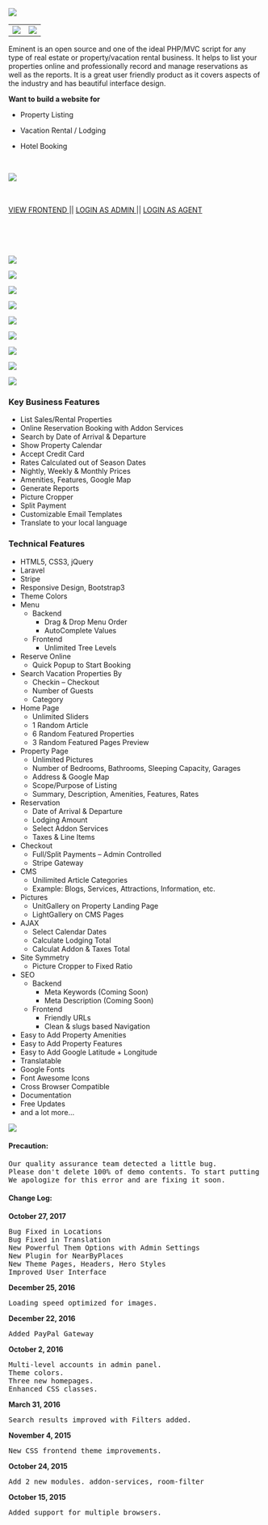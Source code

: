 <p><a href="http://laravel.urgentwebdes.com/vacation-rental-property-management/landing-page/" rel="nofollow"><img src="http://laravel.urgentwebdes.com/vacation-rental-property-management/description/welcome-2.png" /></a></p>


<table>
<tr>
<td>
<a href="http://laravel.urgentwebdes.com/vacation-rental-property-management/documentation/#!/support" rel="nofollow"><img src="http://laravel.urgentwebdes.com/vacation-rental-property-management/description/support.png" /></a>
</td>
<td>
<a href="http://laravel.urgentwebdes.com/vacation-rental-property-management/documentation" rel="nofollow"><img src="http://laravel.urgentwebdes.com/vacation-rental-property-management/description/documentation.png" /></a>
</td>
</tr>
</table>

<p>Eminent is an open source and one of the ideal PHP/MVC script for any type of real estate or property/vacation rental business. It helps to list your properties online and professionally record and manage reservations as well as the reports. It is a great user friendly product as it covers aspects of the industry and has beautiful interface design.</p>


<p><strong>Want to build a website for</strong></p>


<ul>
<li>Property Listing</li>
</ul>


<ul>
<li>Vacation Rental / Lodging</li>
</ul>


<ul>
<li>Hotel Booking</li>
</ul>


<p><br /></p>


<p><a href="http://laravel.urgentwebdes.com/vacation-rental-property-management/landing-page" rel="nofollow"><img src="http://laravel.urgentwebdes.com/vacation-rental-property-management/description/try-free-demo.png" /></a><br /></p>

<br/><br/>
<a href="http://laravel.urgentwebdes.com/vacation-rental-property-management/demo/public" rel="nofollow">VIEW FRONTEND </a> || <a href="http://laravel.urgentwebdes.com/vacation-rental-property-management/demo/public/auth/login" rel="nofollow">LOGIN AS ADMIN </a> ||
<a href="http://laravel.urgentwebdes.com/vacation-rental-property-management/demo/public/auth/login" rel="nofollow">LOGIN AS AGENT</a>
<br/><br/>
<p><br /><br /><br />
<img src="http://laravel.urgentwebdes.com/vacation-rental-property-management/description/agent-accounts-01.png" /></p>


<p><img src="http://laravel.urgentwebdes.com/vacation-rental-property-management/description/theme-colors-12.png" /></p>


<p><a href="http://laravel.urgentwebdes.com/vacation-rental-property-management/demo/public" rel="nofollow">
<img src="http://laravel.urgentwebdes.com/vacation-rental-property-management/description/layouts.png" />
</a></p>


<p><img src="http://laravel.urgentwebdes.com/vacation-rental-property-management/description/features-grids.png" /></p>


<p><a href="http://laravel.urgentwebdes.com/vacation-rental-property-management/demo/public/admin/dashboard" rel="nofollow">
<img src="http://laravel.urgentwebdes.com/vacation-rental-property-management/description/beautiful-dashboard-02.png" />
</a></p>


<p><img src="http://laravel.urgentwebdes.com/vacation-rental-property-management/description/features-horizontal.png" /></p>


<p><img src="http://laravel.urgentwebdes.com/vacation-rental-property-management/description/email-notifications.png" /></p>


<p><img src="http://laravel.urgentwebdes.com/vacation-rental-property-management/description/property-detail-images.png" /></p>


<p><img src="http://laravel.urgentwebdes.com/vacation-rental-property-management/description/booking-frontend.png" /></p>


<h3 id="item-description__key-business-features">Key Business Features</h3>
<ul>
<li>
List Sales/Rental Properties</li>
<li>
Online Reservation Booking with Addon Services</li>
<li>
Search by Date of Arrival &#38; Departure</li>
<li>
Show Property Calendar</li>
<li>
Accept Credit Card</li>
<li>
Rates Calculated out of Season Dates</li>
<li>
Nightly, Weekly &#38; Monthly Prices</li>
<li>
Amenities, Features, Google Map</li>
<li>
Generate Reports</li>
<li>
Picture Cropper</li>
<li>
Split Payment</li>
<li>
Customizable Email Templates</li>
<li>
Translate to your local language</li>
</ul>
<h3 id="item-description__technical-features">Technical Features</h3>
<ul>
<li>HTML5, CSS3, jQuery</li>
<li>Laravel</li>
<li>Stripe</li>
<li>Responsive Design, Bootstrap3</li>
<li>Theme Colors</li>
<li>Menu
<ul>
    <li>Backend
        <ul>
            <li>Drag &#38; Drop Menu Order</li>
            <li>AutoComplete Values</li>
        </ul>
    </li>
    <li>Frontend
        <ul>
            <li>Unlimited Tree Levels</li>
        </ul>
    </li>
</ul>
</li>

<li>Reserve Online
<ul>
    <li>Quick Popup to Start Booking</li>
</ul>
</li>

<li>Search Vacation Properties By
<ul>
    <li>Checkin &#8211; Checkout</li>
    <li>Number of Guests</li>
    <li>Category</li>
</ul>
</li>

<li>Home Page
<ul>
    <li>Unlimited Sliders</li>
    <li>1 Random Article</li>
    <li>6 Random Featured Properties</li>
    <li>3 Random Featured Pages Preview</li>
</ul>
</li>

<li>Property Page
<ul>
    <li>Unlimited Pictures</li>
    <li>Number of Bedrooms, Bathrooms, Sleeping Capacity, Garages</li>
    <li>Address &#38; Google Map</li>
    <li>Scope/Purpose of Listing</li>
    <li>Summary, Description, Amenities, Features, Rates</li>
</ul>
</li>

<li>Reservation
<ul>
    <li>Date of Arrival &#38; Departure</li>
    <li>Lodging Amount</li>
    <li>Select Addon Services</li>
    <li>Taxes &#38; Line Items</li>
</ul>
</li>

<li>Checkout
<ul>
    <li>Full/Split Payments &#8211; Admin Controlled</li>
    <li>Stripe Gateway</li>
</ul>
</li>

<li>CMS
<ul>
    <li>Unilimited Article Categories</li>
    <li>Example: Blogs, Services, Attractions, Information, etc.</li>
</ul>
</li>

<li>Pictures
<ul>
    <li>UnitGallery on Property Landing Page</li>
    <li>LightGallery on CMS Pages</li>
</ul>
</li>

<li>AJAX
<ul>
    <li>Select Calendar Dates</li>
    <li>Calculate Lodging Total</li>
    <li>Calculat Addon &#38; Taxes Total</li>
</ul>
</li>
<li>Site Symmetry
<ul><li>Picture Cropper to Fixed Ratio</li></ul>
</li>
<li>SEO
<ul>
    <li>Backend
        <ul>
            <li>Meta Keywords (Coming Soon)</li>
            <li>Meta Description (Coming Soon)</li>
        </ul>
    </li>
    <li>Frontend
        <ul>
            <li>Friendly URLs</li>
            <li>Clean &#38; slugs based Navigation</li>
        </ul>
    </li>
</ul>
</li>
<li>Easy to Add Property Amenities</li>
<li>Easy to Add Property Features</li>
<li>Easy to Add Google Latitude + Longitude</li>

<li>Translatable</li>
<li>Google Fonts</li>                            
<li>Font Awesome Icons</li>

<li>Cross Browser Compatible</li>
<li>Documentation</li>
<li>Free Updates</li>
<li>and a lot more&#8230;</li>
</ul>
<a href="https://codecanyon.net/item/eminent-property-management-system/13202012">
<img src="http://laravel.urgentwebdes.com/vacation-rental-property-management/description/purchase-40.png" />
</a>

<h4 id="item-description__precaution">Precaution:</h4>
<pre>Our quality assurance team detected a little bug. 
Please don't delete 100% of demo contents. To start putting your new data, edit the existing contents.
We apologize for this error and are fixing it soon.
</pre>

<h4 id="item-description__change-log">Change Log:</h4>

<p><strong>October 27, 2017</strong>
<pre>
Bug Fixed in Locations
Bug Fixed in Translation
New Powerful Them Options with Admin Settings
New Plugin for NearByPlaces
New Theme Pages, Headers, Hero Styles
Improved User Interface
</pre></p>


<p><strong>December 25, 2016</strong></p>


<pre>
Loading speed optimized for images.
</pre>

<p><strong>December 22, 2016</strong></p>


<pre>
Added PayPal Gateway
</pre>

<p><strong>October 2, 2016</strong></p>


<pre>
Multi-level accounts in admin panel.
Theme colors.
Three new homepages.
Enhanced CSS classes.
</pre>

<p><strong>March 31, 2016</strong></p>


<pre>
Search results improved with Filters added.
</pre>

<p><strong>November 4, 2015</strong>
<pre>
New CSS frontend theme improvements.
</pre></p>


<p><strong>October 24, 2015</strong>
<pre>
Add 2 new modules. addon-services, room-filter
</pre></p>
<strong>October 15, 2015</strong>
<pre>
Added support for multiple browsers.
</pre>